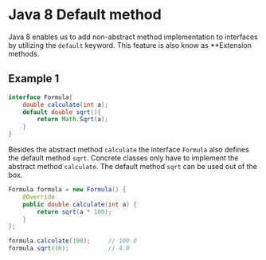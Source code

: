 # Java 8 Default method

Java 8 enables us to add non-abstract method implementation to interfaces by utilizing the  ```default``` keyword. This feature is also know as **Extension methods.

## Example 1

```java
interface Formula{
    double calculate(int a);
    default double sqrt(){
        return Math.Sqrt(a);
    }
}
```

Besides the abstract method ```calculate``` the interface ```Formula``` also defines the default method ```sqrt```. Concrete classes only have to implement the abstract method ```calculate```. The default method ```sqrt``` can be used out of the box.

```java
Formula formula = new Formula() {
    @Override
    public double calculate(int a) {
        return sqrt(a * 100);
    }
};

formula.calculate(100);     // 100.0
formula.sqrt(16);           // 4.0
```

